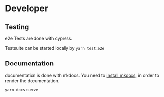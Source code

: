 # Developer

## Testing

e2e Tests are done with cypress.

Testsuite can be started locally by `yarn test:e2e`

## Documentation

documentation is done with mkdocs. You need to [install mkdocs](https://www.mkdocs.org/user-guide/installation/), in order to render
the documentation.

`yarn docs:serve`
